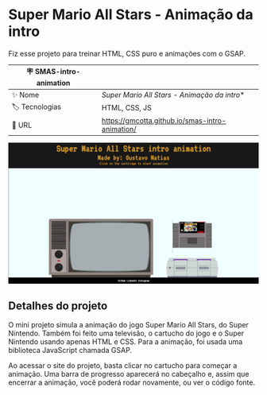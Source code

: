 # Super Mario All Stars - Animação da intro

Fiz esse projeto para treinar HTML, CSS puro e animações com o GSAP.

| :placard: SMAS-intro-animation |     |
| -------------  | --- |
| :sparkles: Nome        | *Super Mario All Stars - Animação da intro**
| :label: Tecnologias | HTML, CSS, JS
| :rocket: URL         | https://gmcotta.github.io/smas-intro-animation/

<!-- Inserir imagem com a #vitrinedev ao final do link -->
![](https://raw.githubusercontent.com/gmcotta/smas-intro-animation/main/Screen%20Shot%202022-09-14%20at%2019.12.50.png#vitrinedev)

## Detalhes do projeto

O mini projeto simula a animação do jogo Super Mario All Stars, do Super Nintendo. 
Também foi feito uma televisão, o cartucho do jogo e o Super Nintendo usando apenas HTML e CSS.
Para a animação, foi usada uma biblioteca JavaScript chamada GSAP.

Ao acessar o site do projeto, basta clicar no cartucho para começar a animação. 
Uma barra de progresso aparecerá no cabeçalho e, assim que encerrar a animação, você poderá rodar novamente, ou ver o código fonte.
